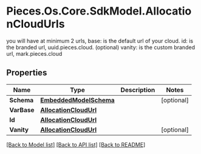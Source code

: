 # Pieces.Os.Core.SdkModel.AllocationCloudUrls
you will have at minimum 2 urls,  base: is the default url of your cloud.  id: is the branded url, uuid.pieces.cloud.  (optional) vanity: is the custom branded url, mark.pieces.cloud

## Properties

Name | Type | Description | Notes
------------ | ------------- | ------------- | -------------
**Schema** | [**EmbeddedModelSchema**](EmbeddedModelSchema.md) |  | [optional] 
**VarBase** | [**AllocationCloudUrl**](AllocationCloudUrl.md) |  | 
**Id** | [**AllocationCloudUrl**](AllocationCloudUrl.md) |  | 
**Vanity** | [**AllocationCloudUrl**](AllocationCloudUrl.md) |  | [optional] 

[[Back to Model list]](../README.md#documentation-for-models) [[Back to API list]](../README.md#documentation-for-api-endpoints) [[Back to README]](../README.md)

